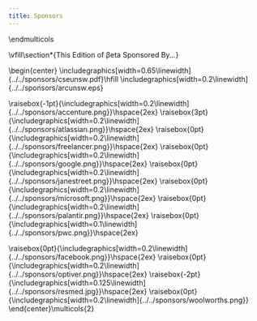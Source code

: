 ```yaml
---
title: Sponsors
---
```


\endmulticols

\vfill\section*{This Edition of βeta Sponsored By...}

\begin{center}
\includegraphics[width=0.65\linewidth]{../../sponsors/cseunsw.pdf}\hfill
\includegraphics[width=0.2\linewidth]{../../sponsors/arcunsw.eps}

\raisebox{-1pt}{\includegraphics[width=0.2\linewidth]{../../sponsors/accenture.png}}\hspace{2ex}
\raisebox{3pt}{\includegraphics[width=0.2\linewidth]{../../sponsors/atlassian.png}}\hspace{2ex}
\raisebox{0pt}{\includegraphics[width=0.2\linewidth]{../../sponsors/freelancer.png}}\hspace{2ex}
\raisebox{0pt}{\includegraphics[width=0.2\linewidth]{../../sponsors/google.png}}\hspace{2ex}
\raisebox{0pt}{\includegraphics[width=0.2\linewidth]{../../sponsors/janestreet.png}}\hspace{2ex}
\raisebox{0pt}{\includegraphics[width=0.2\linewidth]{../../sponsors/microsoft.png}}\hspace{2ex}
\raisebox{0pt}{\includegraphics[width=0.2\linewidth]{../../sponsors/palantir.png}}\hspace{2ex}
\raisebox{0pt}{\includegraphics[width=0.1\linewidth]{../../sponsors/pwc.png}}\hspace{2ex}

\raisebox{0pt}{\includegraphics[width=0.2\linewidth]{../../sponsors/facebook.png}}\hspace{2ex}
\raisebox{0pt}{\includegraphics[width=0.2\linewidth]{../../sponsors/optiver.png}}\hspace{2ex}
\raisebox{-2pt}{\includegraphics[width=0.125\linewidth]{../../sponsors/resmed.jpg}}\hspace{2ex}
\raisebox{0pt}{\includegraphics[width=0.2\linewidth]{../../sponsors/woolworths.png}}
\end{center}\multicols{2}

